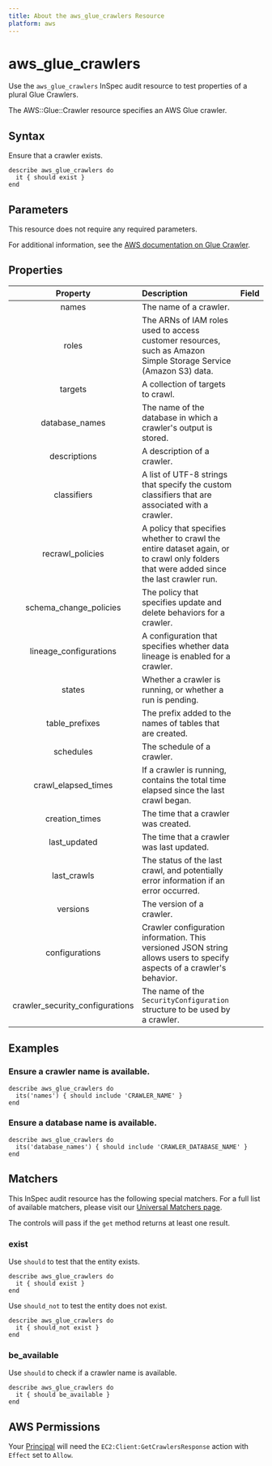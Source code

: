 ```yaml
---
title: About the aws_glue_crawlers Resource
platform: aws
---
```


# aws_glue_crawlers

Use the `aws_glue_crawlers` InSpec audit resource to test properties of a plural Glue Crawlers.

The AWS::Glue::Crawler resource specifies an AWS Glue crawler.

## Syntax

Ensure that a crawler exists.

    describe aws_glue_crawlers do
      it { should exist }
    end

## Parameters

This resource does not require any required parameters.

For additional information, see the [AWS documentation on Glue Crawler](https://docs.aws.amazon.com/AWSCloudFormation/latest/UserGuide/aws-resource-glue-crawler.html).

## Properties

| Property | Description | Field |
| :---: | :--- | :---: |
| names | The name of a crawler. |
| roles | The ARNs of IAM roles used to access customer resources, such as Amazon Simple Storage Service (Amazon S3) data. |
| targets | A collection of targets to crawl. |
| database_names | The name of the database in which a crawler's output is stored. |
| descriptions | A description of a crawler. |
| classifiers | A list of UTF-8 strings that specify the custom classifiers that are associated with a crawler. |
| recrawl_policies | A policy that specifies whether to crawl the entire dataset again, or to crawl only folders that were added since the last crawler run. |
| schema_change_policies | The policy that specifies update and delete behaviors for a crawler. |
| lineage_configurations | A configuration that specifies whether data lineage is enabled for a crawler. |
| states | Whether a crawler is running, or whether a run is pending. |
| table_prefixes | The prefix added to the names of tables that are created. |
| schedules | The schedule of a crawler. |
| crawl_elapsed_times | If a crawler is running, contains the total time elapsed since the last crawl began. |
| creation_times | The time that a crawler was created. |
| last_updated | The time that a crawler was last updated. |
| last_crawls | The status of the last crawl, and potentially error information if an error occurred. |
| versions | The version of a crawler. |
| configurations | Crawler configuration information. This versioned JSON string allows users to specify aspects of a crawler's behavior. |
| crawler_security_configurations | The name of the `SecurityConfiguration` structure to be used by a crawler. |

## Examples

### Ensure a crawler name is available.

    describe aws_glue_crawlers do
      its('names') { should include 'CRAWLER_NAME' }
    end

### Ensure a database name is available.

    describe aws_glue_crawlers do
      its('database_names') { should include 'CRAWLER_DATABASE_NAME' }
    end

## Matchers

This InSpec audit resource has the following special matchers. For a full list of available matchers, please visit our [Universal Matchers page](https://www.inspec.io/docs/reference/matchers/).

The controls will pass if the `get` method returns at least one result.

### exist

Use `should` to test that the entity exists.

    describe aws_glue_crawlers do
      it { should exist }
    end

Use `should_not` to test the entity does not exist.
      
    describe aws_glue_crawlers do
      it { should_not exist }
    end

### be_available

Use `should` to check if a crawler name is available.

    describe aws_glue_crawlers do
      it { should be_available }
    end

## AWS Permissions

Your [Principal](https://docs.aws.amazon.com/IAM/latest/UserGuide/intro-structure.html#intro-structure-principal) will need the `EC2:Client:GetCrawlersResponse` action with `Effect` set to `Allow`.